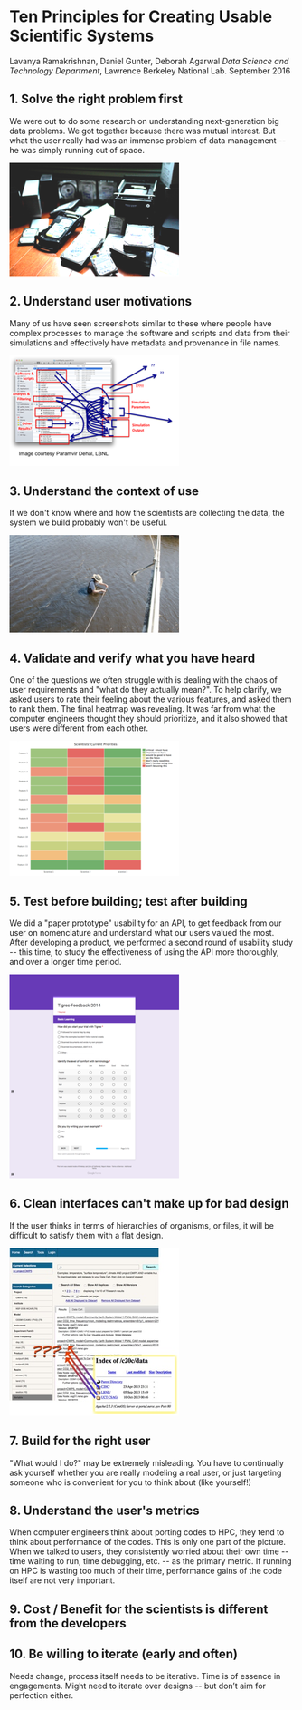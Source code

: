 # Ten Principles for Creating Usable Scientific Systems

Lavanya Ramakrishnan, Daniel Gunter, Deborah Agarwal 
*Data Science and Technology Department*, 
Lawrence Berkeley National Lab. 
September 2016


## 1. Solve the right problem first

We were out to do some research on understanding next-generation big
data problems. We got together because there was mutual interest.
But what the user really had was an immense problem of data
management -- he was simply running out of space.

![](img/storage-small.png)

## 2. Understand user motivations

Many of us have seen screenshots similar to these where people have
complex processes to manage the software and scripts and data from
their simulations and effectively have metadata and provenance in
file names.

![](img/process-small.png)
    
## 3. Understand the context of use

If we don't know where and how the scientists are collecting the
data, the system we build probably won't be useful.

![](img/context-small.png)

## 4. Validate and verify what you have heard

One of the questions we often struggle with is dealing with the
chaos of user requirements and "what do they actually mean?". To
help clarify, we asked users to rate their feeling about the various
features, and asked them to rank them. The final heatmap
was revealing. It was far from what the computer engineers thought
they should prioritize, and it also showed that users were different
from each other.

![](img/heatmap-small.png)
    
## 5. Test before building; test after building

We did a "paper prototype" usability for an API, to get feedback
from our user on nomenclature and understand what our users valued
the most. After developing a product, we performed a second round of
usability study -- this time, to study the effectiveness of using
the API more thoroughly, and over a longer time period.


![](img/tigres-feedback-small.png)

## 6.  Clean interfaces can't make up for bad design

If the user thinks in terms of hierarchies of organisms, or files,
it will be difficult to satisfy them with a flat design.

![](img/mental-model-small.jpg)

## 7. Build for the right user

"What would I do?" may be extremely misleading. You have to
continually ask yourself whether you are really modeling a real
user, or just targeting someone who is convenient for you to think
about (like yourself!)

## 8. Understand the user's metrics

When computer engineers think about porting codes to HPC, they tend
to think about performance of the codes. This is only one part of
the picture. When we talked to users, they consistently worried
about their own time -- time waiting to run, time debugging, etc. --
as the primary metric. If running on HPC is wasting too much of
their time, performance gains of the code itself are not
very important.

## 9. Cost / Benefit for the scientists is different from the developers


## 10. Be willing to iterate (early and often)

Needs change, process itself needs to be iterative. Time is of
essence in engagements. Might need to iterate over designs -- but
don’t aim for perfection either.


